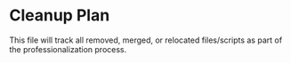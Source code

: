 # Cleanup Plan

This file will track all removed, merged, or relocated files/scripts as part of the professionalization process.
